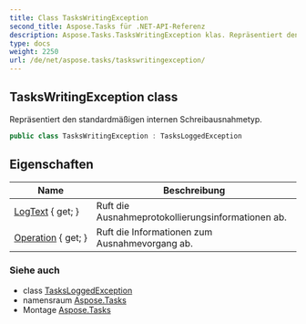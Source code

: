 ```yaml
---
title: Class TasksWritingException
second_title: Aspose.Tasks für .NET-API-Referenz
description: Aspose.Tasks.TasksWritingException klas. Repräsentiert den standardmäßigen internen Schreibausnahmetyp.
type: docs
weight: 2250
url: /de/net/aspose.tasks/taskswritingexception/
---
```

## TasksWritingException class

Repräsentiert den standardmäßigen internen Schreibausnahmetyp.

```csharp
public class TasksWritingException : TasksLoggedException
```

## Eigenschaften

| Name | Beschreibung |
| --- | --- |
| [LogText](../../aspose.tasks/tasksloggedexception/logtext/) { get; } | Ruft die Ausnahmeprotokollierungsinformationen ab. |
| [Operation](../../aspose.tasks/tasksloggedexception/operation/) { get; } | Ruft die Informationen zum Ausnahmevorgang ab. |

### Siehe auch

* class [TasksLoggedException](../tasksloggedexception/)
* namensraum [Aspose.Tasks](../../aspose.tasks/)
* Montage [Aspose.Tasks](../../)


